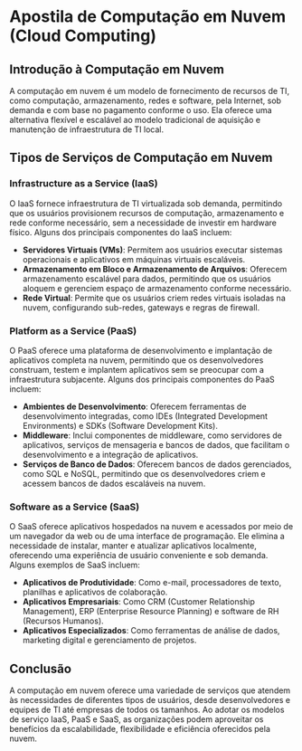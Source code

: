 # Apostila de Computação em Nuvem (Cloud Computing)

## Introdução à Computação em Nuvem
A computação em nuvem é um modelo de fornecimento de recursos de TI, como computação, armazenamento, redes e software, pela Internet, sob demanda e com base no pagamento conforme o uso. Ela oferece uma alternativa flexível e escalável ao modelo tradicional de aquisição e manutenção de infraestrutura de TI local.

## Tipos de Serviços de Computação em Nuvem

### Infrastructure as a Service (IaaS)
O IaaS fornece infraestrutura de TI virtualizada sob demanda, permitindo que os usuários provisionem recursos de computação, armazenamento e rede conforme necessário, sem a necessidade de investir em hardware físico. Alguns dos principais componentes do IaaS incluem:

- **Servidores Virtuais (VMs)**: Permitem aos usuários executar sistemas operacionais e aplicativos em máquinas virtuais escaláveis.
- **Armazenamento em Bloco e Armazenamento de Arquivos**: Oferecem armazenamento escalável para dados, permitindo que os usuários aloquem e gerenciem espaço de armazenamento conforme necessário.
- **Rede Virtual**: Permite que os usuários criem redes virtuais isoladas na nuvem, configurando sub-redes, gateways e regras de firewall.

### Platform as a Service (PaaS)
O PaaS oferece uma plataforma de desenvolvimento e implantação de aplicativos completa na nuvem, permitindo que os desenvolvedores construam, testem e implantem aplicativos sem se preocupar com a infraestrutura subjacente. Alguns dos principais componentes do PaaS incluem:

- **Ambientes de Desenvolvimento**: Oferecem ferramentas de desenvolvimento integradas, como IDEs (Integrated Development Environments) e SDKs (Software Development Kits).
- **Middleware**: Inclui componentes de middleware, como servidores de aplicativos, serviços de mensageria e bancos de dados, que facilitam o desenvolvimento e a integração de aplicativos.
- **Serviços de Banco de Dados**: Oferecem bancos de dados gerenciados, como SQL e NoSQL, permitindo que os desenvolvedores criem e acessem bancos de dados escaláveis na nuvem.

### Software as a Service (SaaS)
O SaaS oferece aplicativos hospedados na nuvem e acessados ​​por meio de um navegador da web ou de uma interface de programação. Ele elimina a necessidade de instalar, manter e atualizar aplicativos localmente, oferecendo uma experiência de usuário conveniente e sob demanda. Alguns exemplos de SaaS incluem:

- **Aplicativos de Produtividade**: Como e-mail, processadores de texto, planilhas e aplicativos de colaboração.
- **Aplicativos Empresariais**: Como CRM (Customer Relationship Management), ERP (Enterprise Resource Planning) e software de RH (Recursos Humanos).
- **Aplicativos Especializados**: Como ferramentas de análise de dados, marketing digital e gerenciamento de projetos.

## Conclusão
A computação em nuvem oferece uma variedade de serviços que atendem às necessidades de diferentes tipos de usuários, desde desenvolvedores e equipes de TI até empresas de todos os tamanhos. Ao adotar os modelos de serviço IaaS, PaaS e SaaS, as organizações podem aproveitar os benefícios da escalabilidade, flexibilidade e eficiência oferecidos pela nuvem.

